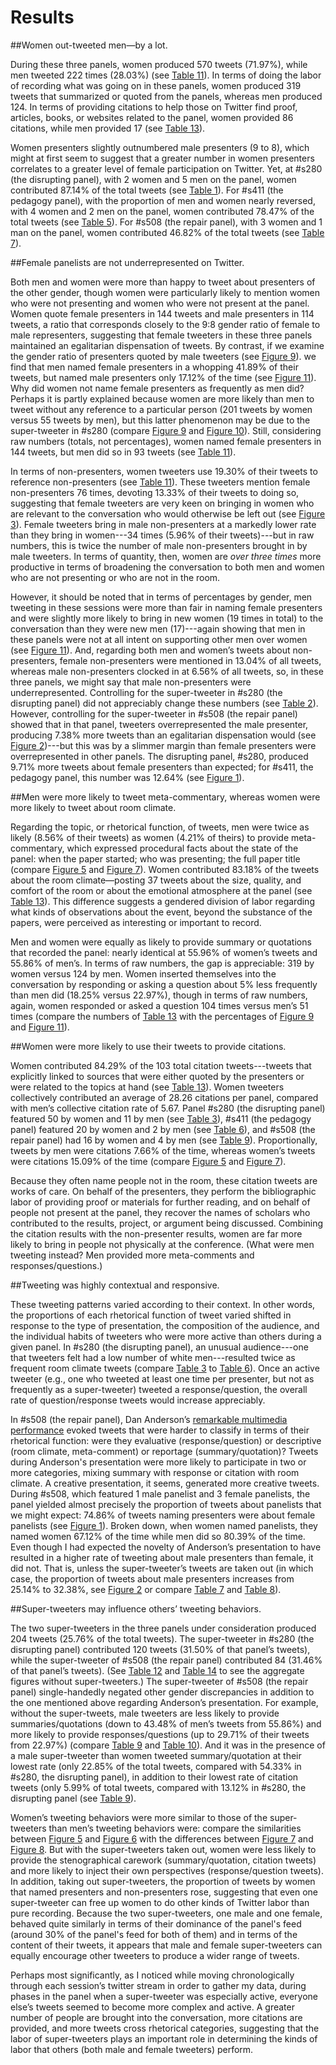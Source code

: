 # Results

##Women out-tweeted men—by a lot.

During these three panels, women produced 570 tweets (71.97%), while men tweeted 222 times (28.03%) (see [Table 11](#modal:#table11)). In terms of doing the labor of recording what was going on in these panels, women produced 319 tweets that summarized or quoted from the panels, whereas men produced 124. In terms of providing citations to help those on Twitter find proof, articles, books, or websites related to the panel, women provided 86 citations, while men provided 17 (see [Table 13](#modal:#table13)).

Women presenters slightly outnumbered male presenters (9 to 8), which might at first seem to suggest that a greater number in women presenters correlates to a greater level of female participation on Twitter. Yet, at #s280 (the disrupting panel), with 2 women and 5 men on the panel, women contributed 87.14% of the total tweets (see [Table 1](#modal:#table1)). For #s411 (the pedagogy panel), with the proportion of men and women nearly reversed, with 4 women and 2 men on the panel, women contributed 78.47% of the total tweets (see [Table 5](#modal:#table5)). For #s508 (the repair panel), with 3 women and 1 man on the panel, women contributed 46.82% of the total tweets (see [Table 7](#modal:#table7)). 

##Female panelists are not underrepresented on Twitter. 

Both men and women were more than happy to tweet about presenters of the other gender, though women were particularly likely to mention women who were not presenting and women who were not present at the panel. Women quote female presenters in 144 tweets and male presenters in 114 tweets, a ratio that corresponds closely to the 9:8 gender ratio of female to male representers, suggesting that female tweeters in these three panels maintained an egalitarian dispensation of tweets. By contrast, if we examine the gender ratio of presenters quoted by male tweeters (see [Figure 9](#modal:#figure9)). we find that men named female presenters in a whopping 41.89% of their tweets, but named male presenters only 17.12% of the time (see [Figure 11](#modal:#figure11)). Why did women not name female presenters as frequently as men did? Perhaps it is partly explained because women are more likely than men to tweet without any reference to a particular person (201 tweets by women versus 55 tweets by men), but this latter phenomenon may be due to the super-tweeter in #s280 (compare [Figure 9](#modal:#figure9) and [Figure 10](#modal:#figure10)). Still, considering raw numbers (totals, not percentages), women named female presenters in 144 tweets, but men did so in 93 tweets (see [Table 11](#modal:#table11)).

In terms of non-presenters, women tweeters use 19.30% of their tweets to reference non-presenters (see [Table 11](#modal:#table11)). These tweeters mention female non-presenters 76 times, devoting 13.33% of their tweets to doing so, suggesting that female tweeters are very keen on bringing in women who are relevant to the conversation who would otherwise be left out (see [Figure 3](#modal:#figure3)). Female tweeters bring in male non-presenters at a markedly lower rate than they bring in women---34 times (5.96% of their tweets)---but in raw numbers, this is twice the number of male non-presenters brought in by male tweeters. In terms of quantity, then, women are _over three times_ more productive in terms of broadening the conversation to both men and women who are not presenting or who are not in the room. 

However, it should be noted that in terms of percentages by gender, men tweeting in these sessions were more than fair in naming female presenters and were slightly more likely to bring in new women (19 times in total) to the conversation than they were new men (17)---again showing that men in these panels were not at all intent on supporting other men over women (see [Figure 11](#modal:#figure11)). And, regarding both men and women’s tweets about non-presenters, female non-presenters were mentioned in 13.04% of all tweets, whereas male non-presenters clocked in at 6.56% of all tweets, so, in these three panels, we might say that male non-presenters were underrepresented. Controlling for the super-tweeter in #s280 (the disrupting panel) did not appreciably change these numbers (see [Table 2](#modal:#table2)). However, controlling for the super-tweeter in #s508 (the repair panel) showed that in that panel, tweeters overrepresented the male presenter, producing 7.38% more tweets than an egalitarian dispensation would (see [Figure 2](#modal:#figure2))---but this was by a slimmer margin than female presenters were overrepresented in other panels. The disrupting panel, #s280, produced 9.71% more tweets about female presenters than expected; for #s411, the pedagogy panel, this number was 12.64% (see [Figure 1](#modal:#figure1)).

##Men were more likely to tweet meta-commentary, whereas women were more likely to tweet about room climate.

Regarding the topic, or rhetorical function, of tweets, men were twice as likely (8.56% of their tweets) as women (4.21% of theirs) to provide meta-commentary, which expressed procedural facts about the state of the panel: when the paper started; who was presenting; the full paper title (compare [Figure 5](#modal:#figure5) and [Figure 7](#modal:#figure7)). Women contributed 83.18% of the tweets about the room climate—posting 37 tweets about the size, quality, and comfort of the room or about the emotional atmosphere at the panel (see [Table 13](#modal:#table13)). This difference suggests a gendered division of labor regarding what kinds of observations about the event, beyond the substance of the papers, were perceived as interesting or important to record.

Men and women were equally as likely to provide summary or quotations that recorded the panel: nearly identical at 55.96% of women’s tweets and 55.86% of men’s. In terms of raw numbers, the gap is appreciable: 319 by women versus 124 by men. Women inserted themselves into the conversation by responding or asking a question about 5% less frequently than men did (18.25% versus 22.97%), though in terms of raw numbers, again, women responded or asked a question 104 times versus men’s 51 times (compare the numbers of [Table 13](#modal:#table13) with the percentages of [Figure 9](#modal:#figure9) and [Figure 11](#modal:#figure11)).

##Women were more likely to use their tweets to provide citations.

Women contributed 84.29% of the 103 total citation tweets---tweets that explicitly linked to sources that were either quoted by the presenters or were related to the topics at hand (see [Table 13](#modal:#table13)). Women tweeters collectively contributed an average of 28.26 citations per panel, compared with men’s collective citation rate of 5.67. Panel #s280 (the disrupting panel) featured 50 by women and 11 by men (see [Table 3](#modal:#table3)), #s411 (the pedagogy panel) featured 20 by women and 2 by men (see [Table 6](#modal:#table6)), and #s508 (the repair panel) had 16 by women and 4 by men (see [Table 9](#modal:#table9)). Proportionally, tweets by men were citations 7.66% of the time, whereas women’s tweets were citations 15.09% of the time (compare [Figure 5](#modal:#figure5) and [Figure 7](#modal:#figure7)). 

Because they often name people not in the room, these citation tweets are works of care. On behalf of the presenters, they perform the bibliographic labor of providing proof or materials for further reading, and on behalf of people not present at the panel, they recover the names of scholars who contributed to the results, project, or argument being discussed. Combining the citation results with the non-presenter results, women are far more likely to bring in people not physically at the conference. (What were men tweeting instead? Men provided more meta-comments and responses/questions.)

##Tweeting was highly contextual and responsive. 

These tweeting patterns varied according to their context. In other words, the proportions of each rhetorical function of tweet varied shifted in response to the type of presentation, the composition of the audience, and the individual habits of tweeters who were more active than others during a given panel. In #s280 (the disrupting panel), an unusual audience---one that tweeters felt had a low number of white men---resulted twice as frequent room climate tweets (compare [Table 3](#modal:#table3) to [Table 6](#modal:#table6)). Once an active tweeter (e.g., one who tweeted at least one time per presenter, but not as frequently as a super-tweeter) tweeted a response/question, the overall rate of question/response tweets would increase appreciably.

In #s508 (the repair panel), Dan Anderson’s [remarkable multimedia performance](https://www.youtube.com/watch?v=1NvjZ4I5Deg) evoked tweets that were harder to classify in terms of their rhetorical function: were they evaluative (response/question) or descriptive (room climate, meta-comment) or reportage (summary/quotation)? Tweets during Anderson's presentation were more likely to participate in two or more categories, mixing summary with response or citation with room climate. A creative presentation, it seems, generated more creative tweets. During #s508, which featured 1 male panelist and 3 female panelists, the panel yielded almost precisely the proportion of tweets about panelists that we might expect: 74.86% of tweets naming presenters were about female panelists (see [Figure 1](#modal:#figure1)). Broken down, when women named panelists, they named women 67.12% of the time while men did so 80.39% of the time. Even though I had expected the novelty of Anderson’s presentation to have resulted in a higher rate of tweeting about male presenters than female, it did not. That is, unless the super-tweeter’s tweets are taken out (in which case, the proportion of tweets about male presenters increases from 25.14% to 32.38%, see [Figure 2](#modal:#figure2) or compare [Table 7](#modal:#table7) and [Table 8](#modal:#table8)).

##Super-tweeters may influence others’ tweeting behaviors.

The two super-tweeters in the three panels under consideration produced 204 tweets (25.76% of the total tweets). The super-tweeter in #s280 (the disrupting panel) contributed 120 tweets (31.50% of that panel’s tweets), while the super-tweeter of #s508 (the repair panel) contributed 84 (31.46% of that panel’s tweets). (See [Table 12](#modal:#table11) and [Table 14](#modal:#table12) to see the aggregate figures without super-tweeters.) The super-tweeter of #s508 (the repair panel) single-handedly negated other gender discrepancies in addition to the one mentioned above regarding Anderson’s presentation. For example, without the super-tweets, male tweeters are less likely to provide summaries/quotations (down to 43.48% of men’s tweets from 55.86%) and more likely to provide responses/questions (up to 29.71% of their tweets from 22.97%) (compare [Table 9](#modal:#table9) and [Table 10](#modal:#table10)). And it was in the presence of a male super-tweeter than women tweeted summary/quotation at their lowest rate (only 22.85% of the total tweets, compared with 54.33% in #s280, the disrupting panel), in addition to their lowest rate of citation tweets (only 5.99% of total tweets, compared with 13.12% in #s280, the disrupting panel (see [Table 9](#modal:#table9)).

Women’s tweeting behaviors were more similar to those of the super-tweeters than men’s tweeting behaviors were: compare the similarities between [Figure 5](#modal:#figure5) and [Figure 6](#modal:#figure6) with the differences between [Figure 7](#modal:#figure7) and [Figure 8](#modal:#figure8). But with the super-tweeters taken out, women were less likely to provide the stenographical carework (summary/quotation, citation tweets) and more likely to inject their own perspectives (response/question tweets). In addition, taking out super-tweeters, the proportion of tweets by women that named presenters and non-presenters rose, suggesting that even one super-tweeter can free up women to do other kinds of Twitter labor than pure recording. Because the two super-tweeters, one male and one female, behaved quite similarly in terms of their dominance of the panel's feed (around 30% of the panel's feed for both of them) and in terms of the content of their tweets, it appears that male and female super-tweeters can equally encourage other tweeters to produce a wider range of tweets.  

Perhaps most significantly, as I noticed while moving chronologically through each session’s twitter stream in order to gather my data, during phases in the panel when a super-tweeter was especially active, everyone else’s tweets seemed to become more complex and active. A greater number of people are brought into the conversation, more citations are provided, and more tweets cross rhetorical categories, suggesting that the labor of super-tweeters plays an important role in determining the kinds of labor that others (both male and female tweeters) perform.